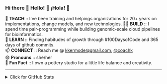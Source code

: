 ### Hi there 👋 Hello! 👋 ¡Hola! 👋 
👯 **TEACH** :: I've been training and helpings organizations for 20+ years on implementations, change models, and new technologies.
🔭🔭 **BUILD** :: I spend time pair-programming while building genomic-scale cloud pipelines for bioinformatics.</br>
🌱 **LEARN** :: Finding habitudes of growth through #100DaysofCode and 365 days of github commits.</br>
📫 **CONNECT** :: Reach me @ kkermode@gmail.com, <a href="http://twitter.com/coachk">@coachk</a></br>
😄 **Pronouns** :: she/her</br>
🤔 **Fun Fact** :: I own a pottery studio for a little life balance and creativity. 

---

<details>
<summary>Click for GitHub Stats</summary>
<p align="center">
     <img align="center" src="https://github-readme-stats.vercel.app/api?username=kellykermode&bg_color=071A2C&icon_color=4194FD&show_icons=true&count_private=true&theme=tokyonight&line_height=27&text_color=FFFFFF" alt="kellykermode's github stats"/>
    <br>
</p>
</details> 
<!--
**kkermode/kkermode** is a ✨ _special_ ✨ repository because its `README.md` (this file) appears on your GitHub profile.

Here are some ideas to get you started:
💬
- 🔭 I’m currently working on ...
- 🌱 I’m currently learning ...
- 👯 I’m looking to collaborate on ...
- 🤔 I’m looking for help with ...
- 💬 Ask me about ...
- 📫 How to reach me: ...
- 😄 Pronouns: ...
- ⚡ Fun fact: ...
-->
